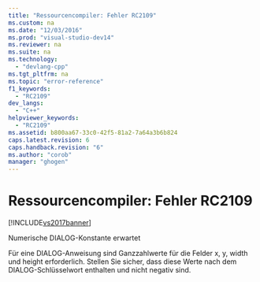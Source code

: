 ```yaml
---
title: "Ressourcencompiler: Fehler RC2109"
ms.custom: na
ms.date: "12/03/2016"
ms.prod: "visual-studio-dev14"
ms.reviewer: na
ms.suite: na
ms.technology: 
  - "devlang-cpp"
ms.tgt_pltfrm: na
ms.topic: "error-reference"
f1_keywords: 
  - "RC2109"
dev_langs: 
  - "C++"
helpviewer_keywords: 
  - "RC2109"
ms.assetid: b800aa67-33c0-42f5-81a2-7a64a3b6b824
caps.latest.revision: 6
caps.handback.revision: "6"
ms.author: "corob"
manager: "ghogen"
---
```

# Ressourcencompiler: Fehler RC2109
[!INCLUDE[vs2017banner](../../assembler/inline/includes/vs2017banner.md)]

Numerische DIALOG\-Konstante erwartet  
  
 Für eine DIALOG\-Anweisung sind Ganzzahlwerte für die Felder x, y, width und height erforderlich.  Stellen Sie sicher, dass diese Werte nach dem DIALOG\-Schlüsselwort enthalten und nicht negativ sind.